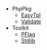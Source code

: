 * PhpPkg
    * [EasyTpl](https://phppkg.github.io/easytpl/ "template engine")
    * [Validate](https://inhere.github.io/php-validate/ "data validate engine")
* Toolkit
    * [PFlag](https://php-toolkit.github.io/pflag/ "console option and argument parse")
    * [Stdlib](https://php-toolkit.github.io/stdlib/ "Useful basic tools library for PHP development.")
